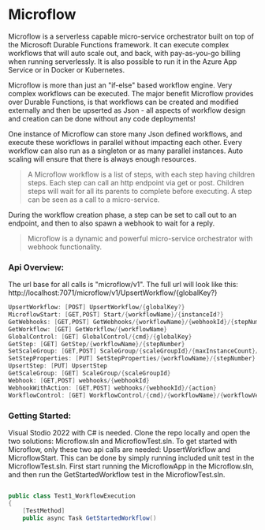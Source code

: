 # Microflow

Microflow is a serverless capable micro-service orchestrator built on top of the Microsoft Durable Functions framework. It can execute complex workflows that will auto scale out, and back, with pay-as-you-go billing when running serverlessly. It is also possible to run it in the Azure App Service or in Docker or Kubernetes.

Microflow is more than just an "if-else" based workflow engine. Very complex workflows can be executed. The major benefit Microflow provides over Durable Functions, is that workflows can be created and modified externally and then be upserted as Json - all aspects of workflow design and creation can be done without any code deployments!

One instance of Microflow can store many Json defined workflows, and execute these workflows in parallel without impacting each other. Every workflow can also run as a singleton or as many parallel instances. Auto scaling will ensure that there is always enough resources.

> A Microflow workflow is a list of steps, with each step having children steps. Each step can call an http endpoint via get or post. Children steps will wait for all its parents to complete before executing. A step can be seen as a call to a micro-service.

During the workflow creation phase, a step can be set to call out to an endpoint, and then to also spawn a webhook to wait for a reply. 

> Microflow is a dynamic and powerful micro-service orchestrator with webhook functionality.

### Api Overview:
The url base for all calls is "microflow/v1". The full url will look like this:
http://localhost:7071/microflow/v1/UpsertWorkflow/{globalKey?}

```csharp
UpsertWorkflow: [POST] UpsertWorkflow/{globalKey?}
MicroflowStart: [GET,POST] Start/{workflowName}/{instanceId?}
GetWebhooks: [GET,POST] GetWebhooks/{workflowName}/{webhookId}/{stepNumber}/{instanceGuid?}
GetWorkflow: [GET] GetWorkflow/{workflowName}
GlobalControl: [GET] GlobalControl/{cmd}/{globalKey}
GetStep: [GET] GetStep/{workflowName}/{stepNumber}
SetScaleGroup: [GET,POST] ScaleGroup/{scaleGroupId}/{maxInstanceCount}/{maxWaitSeconds:int?}
SetStepProperties: [PUT] SetStepProperties/{workflowName}/{stepNumber}
UpsertStep: [PUT] UpsertStep
GetScaleGroup: [GET] ScaleGroup/{scaleGroupId}
Webhook: [GET,POST] webhooks/{webhookId}
WebhookWithAction: [GET,POST] webhooks/{webhookId}/{action}
WorkflowControl: [GET] WorkflowControl/{cmd}/{workflowName}/{workflowVersion}
```
### Getting Started:
Visual Stodio 2022 with C# is needed. Clone the repo locally and open the two solutions: Microflow.sln and MicroflowTest.sln. To get started with Microflow, only these two api calls are needed: UpsertWorkflow and MicroflowStart. This can be done by simply running included unit test in the MicroflowTest.sln. First start running the MicroflowApp in the Microflow.sln, and then run the GetStartedWorkflow test in the MicroflowTest.sln.
   
```csharp

public class Test1_WorkflowExecution
{
    [TestMethod]
    public async Task GetStartedWorkflow()

```
